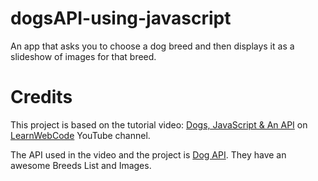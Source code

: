 # dogsAPI-using-javascript

An app that asks you to choose a dog breed and then displays it as a slideshow of images for that breed.

# Credits

This project is based on the tutorial video: [Dogs, JavaScript & An API](https://www.youtube.com/watch?v=AVmGmLFcukM) on [LearnWebCode](https://www.youtube.com/@LearnWebCode) YouTube channel.

The API used in the video and the project is [Dog API](https://dog.ceo/dog-api/). They have an awesome Breeds List and Images.
